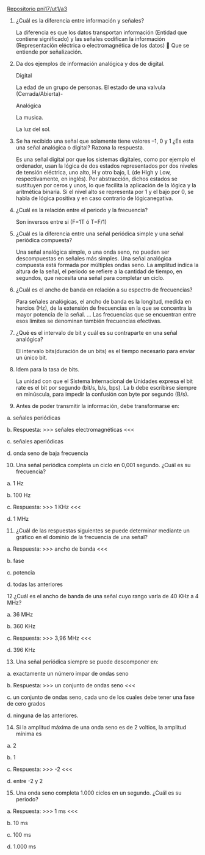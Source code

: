 [Repositorio pni17/ut1/a3](https://github.com/AbyssC1/pni17-alejandro/edit/main/ut1/a3/README.md)


1. ¿Cuál es la diferencia entre información y señales?

   La diferencia es que los datos transportan información (Entidad que contiene significado) y las señales codifican la información (Representación eléctrica o      electromagnética de los datos)  Que se entiende por señalización.


2. Da dos ejemplos de información analógica y dos de digital.

   Digital

   La edad de un grupo de personas.
   El estado de una valvula (Cerrada/Abierta)-

   Analógica

   La musica.
   
   La luz del sol.

3. Se ha recibido una señal que solamente tiene valores –1, 0 y 1 ¿Es esta una señal analógica o digital? Razona la respuesta.

   Es una señal digital por que los sistemas digitales, como por ejemplo el ordenador, usan la lógica de dos estados representados por dos niveles de tensión        eléctrica, uno alto, H y otro bajo, L (de High y Low, respectivamente, en inglés). Por abstracción, dichos estados se sustituyen por ceros y unos, lo que          facilita la aplicación de la lógica y la aritmética binaria. Si el nivel alto se representa por 1 y el bajo por 0, se habla de lógica positiva y en caso          contrario de lógicanegativa.

4. ¿Cuál es la relación entre el periodo y la frecuencia?
 
   Son inversos entre si (F=1T ó T=F/1)

5. ¿Cuál es la diferencia entre una señal periódica simple y una señal periódica compuesta?
 
   Una señal analógica simple, o una onda seno, no pueden ser descompuestas en señales más simples. Una señal analógica compuesta está formada por múltiples ondas    seno. La amplitud indica la altura de la señal, el periodo se refiere a la cantidad de tiempo, en segundos, que necesita una señal para completar un ciclo.
   
6. ¿Cuál es el ancho de banda en relación a su espectro de frecuencias?

   Para señales analógicas, el ancho de banda es la longitud, medida en hercios (Hz), de la extensión de frecuencias en la que se concentra la mayor potencia de      la señal. ... Las frecuencias que se encuentran entre esos límites se denominan también frecuencias efectivas.

7. ¿Qué es el intervalo de bit y cuál es su contraparte en una señal analógica?
   
   El intervalo bits(duración de un bits) es el tiempo necesario para enviar un único bit.

8. Idem para la tasa de bits.

   La unidad con que el Sistema Internacional de Unidades expresa el bit rate es el bit por segundo (bit/s, b/s, bps). La b debe escribirse siempre en minúscula,    para impedir la confusión con byte por segundo (B/s).

9. Antes de poder transmitir la información, debe transformarse en:

a. señales periódicas

b. Respuesta: >>> señales electromagnéticas <<<

c. señales aperiódicas

d. onda seno de baja frecuencia

10. Una señal periódica completa un ciclo en 0,001 segundo. ¿Cuál es su frecuencia?

a. 1 Hz

b. 100 Hz 

c. Respuesta: >>> 1 KHz <<< 

d. 1 MHz


11. ¿Cuál de las respuestas siguientes se puede determinar mediante un gráfico en el dominio de la frecuencia de una señal?

a. Respuesta: >>> ancho de banda <<<

b. fase

c. potencia

d. todas las anteriores

12.¿Cuál es el ancho de banda de una señal cuyo rango varía de 40 KHz a 4 MHz?

a. 36 MHz 

b. 360 KHz 

c. Respuesta: >>> 3,96 MHz <<< 

d. 396 KHz

13. Una señal periódica siempre se puede descomponer en:

a. exactamente un número impar de ondas seno

b. Respuesta: >>> un conjunto de ondas seno <<<

c. un conjunto de ondas seno, cada uno de los cuales debe tener una fase de cero grados

d. ninguna de las anteriores.

14. Si la amplitud máxima de una onda seno es de 2 voltios, la amplitud mínima es

a. 2

b. 1

c. Respuesta: >>> -2 <<<

d. entre -2 y 2

15. Una onda seno completa 1.000 ciclos en un segundo. ¿Cuál es su periodo?

a. Respuesta: >>> 1 ms <<<

b. 10 ms

c. 100 ms 

d. 1.000 ms
